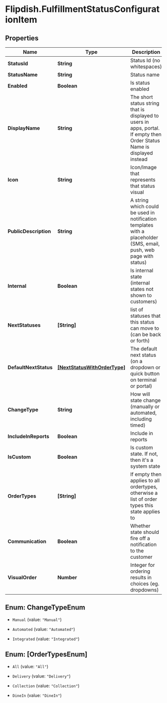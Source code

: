 # Flipdish.FulfillmentStatusConfigurationItem

## Properties
Name | Type | Description | Notes
------------ | ------------- | ------------- | -------------
**StatusId** | **String** | Status Id (no whitespaces) | [optional] 
**StatusName** | **String** | Status name | [optional] 
**Enabled** | **Boolean** | Is status enabled | [optional] 
**DisplayName** | **String** | The short status string that is displayed to users in apps, portal. If empty then Order Status Name is displayed instead | [optional] 
**Icon** | **String** | Icon/Image that represents that status visual | [optional] 
**PublicDescription** | **String** | A string which could be used in notification templates with a placeholder (SMS, email, push, web page with status) | [optional] 
**Internal** | **Boolean** | Is internal state (internal states not shown to customers) | [optional] 
**NextStatuses** | **[String]** | list of statuses that this status can move to (can be back or forth) | [optional] 
**DefaultNextStatus** | [**[NextStatusWithOrderType]**](NextStatusWithOrderType.md) | The default next status (on a dropdown or quick button on terminal or portal) | [optional] 
**ChangeType** | **String** | How will state change (manually or automated, including timed) | [optional] 
**IncludeInReports** | **Boolean** | Include in reports | [optional] 
**IsCustom** | **Boolean** | Is custom state. If not, then it's a system state | [optional] 
**OrderTypes** | **[String]** | If empty then applies to all ordertypes, otherwise a list of order types this state applies to | [optional] 
**Communication** | **Boolean** | Whether state should fire off a notification to the customer | [optional] 
**VisualOrder** | **Number** | Integer for ordering results in choices (eg. dropdowns) | [optional] 


<a name="ChangeTypeEnum"></a>
## Enum: ChangeTypeEnum


* `Manual` (value: `"Manual"`)

* `Automated` (value: `"Automated"`)

* `Integrated` (value: `"Integrated"`)




<a name="[OrderTypesEnum]"></a>
## Enum: [OrderTypesEnum]


* `All` (value: `"All"`)

* `Delivery` (value: `"Delivery"`)

* `Collection` (value: `"Collection"`)

* `DineIn` (value: `"DineIn"`)




